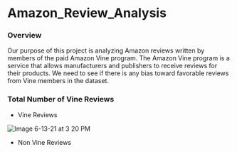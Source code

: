 # Amazon_Review_Analysis


### Overview

   Our purpose of this project is analyzing Amazon reviews written by members of the paid Amazon Vine program. The Amazon Vine program is a service that allows manufacturers and publishers to receive reviews for their products. We need to see if there is any bias toward favorable reviews from Vine members in the dataset. 
   
   
### Total Number of Vine Reviews

   * Vine Reviews
 
 ![Image 6-13-21 at 3 20 PM](https://user-images.githubusercontent.com/78887673/121819546-a65af080-cc5b-11eb-9a7a-d7d59f4eb350.jpg)


   * Non Vine Reviews
